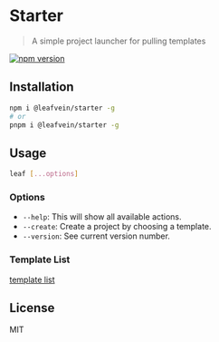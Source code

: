 # Starter

> A simple project launcher for pulling templates

[![npm version](https://img.shields.io/npm/v/@leafvein/starter)](https://www.npmjs.com/package/@leafvein/starter)

## Installation

```bash
npm i @leafvein/starter -g
# or
pnpm i @leafvein/starter -g
```

## Usage

```bash
leaf [...options]
```

### Options

- `--help`: This will show all available actions.
- `--create`: Create a project by choosing a template.
- `--version`: See current version number.

### Template List

[template list](https://github.com/zealleaf/starter-template-list)

## License

MIT
